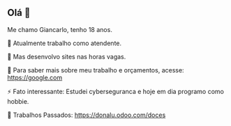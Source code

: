 ## Olá 👋

Me chamo Giancarlo, tenho 18 anos.

🔭 Atualmente trabalho como atendente.

👾 Mas desenvolvo sites nas horas vagas.

🤔 Para saber mais sobre meu trabalho e orçamentos, acesse: https://google.com 

⚡ Fato interessante: Estudei cyberseguranca e hoje em dia programo como hobbie.

🍃 Trabalhos Passados: https://donalu.odoo.com/doces
